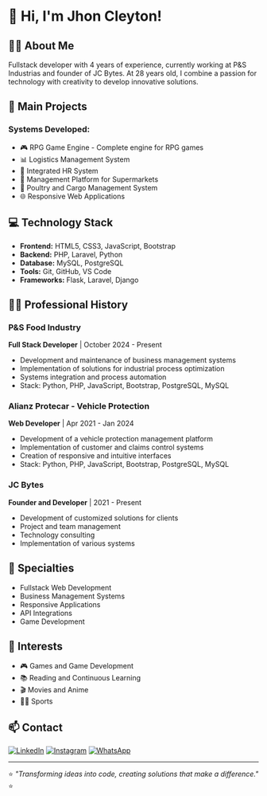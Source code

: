 # 👋 Hi, I'm Jhon Cleyton!

## 👨‍💻 About Me
Fullstack developer with 4 years of experience, currently working at P&S Industrias and founder of JC Bytes. At 28 years old, I combine a passion for technology with creativity to develop innovative solutions.

## 🚀 Main Projects

### Systems Developed:
- 🎮 RPG Game Engine - Complete engine for RPG games
- 📊 Logistics Management System
- 👥 Integrated HR System
- 🏪 Management Platform for Supermarkets
- 🐔 Poultry and Cargo Management System
- 🌐 Responsive Web Applications

## 💻 Technology Stack
- **Frontend:** HTML5, CSS3, JavaScript, Bootstrap
- **Backend:** PHP, Laravel, Python
- **Database:** MySQL, PostgreSQL
- **Tools:** Git, GitHub, VS Code
- **Frameworks:** Flask, Laravel, Django

## 👨‍💼 Professional History

### P&S Food Industry
**Full Stack Developer** | October 2024 - Present
- Development and maintenance of business management systems
- Implementation of solutions for industrial process optimization
- Systems integration and process automation
- Stack: Python, PHP, JavaScript, Bootstrap, PostgreSQL, MySQL

### Alianz Protecar - Vehicle Protection
**Web Developer** | Apr 2021 - Jan 2024
- Development of a vehicle protection management platform
- Implementation of customer and claims control systems
- Creation of responsive and intuitive interfaces
- Stack: Python, PHP, JavaScript, Bootstrap, PostgreSQL, MySQL

### JC Bytes
**Founder and Developer** | 2021 - Present
- Development of customized solutions for clients
- Project and team management
- Technology consulting
- Implementation of various systems

## 🎯 Specialties
- Fullstack Web Development
- Business Management Systems
- Responsive Applications
- API Integrations
- Game Development

## 🌟 Interests
- 🎮 Games and Game Development
- 📚 Reading and Continuous Learning
- 🎬 Movies and Anime
- 🏃‍♂️ Sports

## 📫 Contact
[![LinkedIn](https://img.shields.io/badge/LinkedIn-0077B5?style=for-the-badge&logo=linkedin&logoColor=white)](https://www.linkedin.com/in/jhon-cleyton-souza-freire-2670a023a/)
[![Instagram](https://img.shields.io/badge/-Instagram-%23E4405F?style=for-the-badge&logo=instagram&logoColor=white)](https://www.instagram.com/jhoncleyton.dev/)
[![WhatsApp](https://img.shields.io/badge/WhatsApp-25D366?style=for-the-badge&logo=whatsapp&logoColor=white)](https://wa.me/+5573998547885)

---
⭐ *"Transforming ideas into code, creating solutions that make a difference."* ⭐
